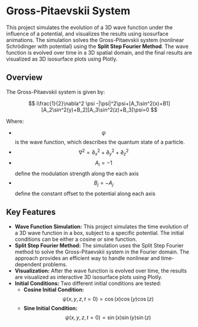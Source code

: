 # Gross-Pitaevskii System

This project simulates the evolution of a 3D wave function under the influence of a potential, and visualizes the results using isosurface animations. The simulation solves the Gross-Pitaevskii system (nonlinear Schrödinger with potential) using the **Split Step Fourier Method**. The wave function is evolved over time in a 3D spatial domain, and the final results are visualized as 3D isosurface plots using Plotly.

## Overview

The Gross-Pitaevskii system is given by:

$$
i\frac{1}{2}\nabla^2 \psi -|\psi|^2\psi+[A_1\sin^2(x)+B1][A_2\sin^2(y)+B_2][A_3\sin^2(z)+B_3]\psi=0
$$

Where:
- $$\psi$$ is the wave function, which describes the quantum state of a particle.
- $$\nabla^2=\partial_x^2+\partial_y^2+\partial_z^2$$
- $$A_i = -1$$ define the modulation strength along the each axis
- $$B_j=-A_j$$ define the constant offset to the potential along each axis

## Key Features

- **Wave Function Simulation:** This project simulates the time evolution of a 3D wave function in a box, subject to a specific potential. The initial conditions can be either a cosine or sine function.
- **Split Step Fourier Method:** The simulation uses the Split Step Fourier method to solve the Gross-Pitaevskii system in the Fourier domain. The approach provides an efficient way to handle nonlinear and time-dependent problems.
- **Visualization:** After the wave function is evolved over time, the results are visualized as interactive 3D isosurface plots using Plotly.
- **Initial Conditions:** Two different initial conditions are tested:
  - **Cosine Initial Condition:** $$\psi(x, y, z, t=0) = \cos(x) \cos(y) \cos(z)$$
  - **Sine Initial Condition:** $$\psi(x, y, z, t=0) = \sin(x) \sin(y) \sin(z)$$
